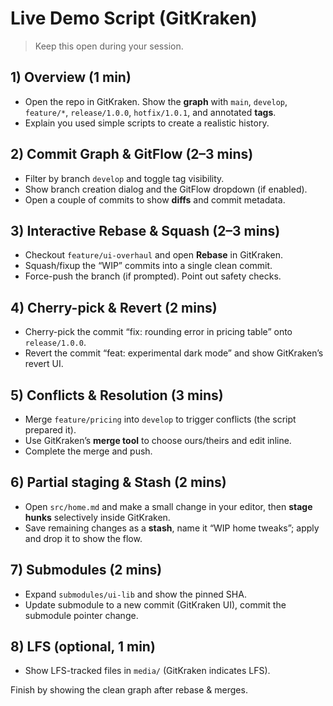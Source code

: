 # Live Demo Script (GitKraken)

> Keep this open during your session.

## 1) Overview (1 min)
- Open the repo in GitKraken. Show the **graph** with `main`, `develop`, `feature/*`, `release/1.0.0`, `hotfix/1.0.1`, and annotated **tags**.
- Explain you used simple scripts to create a realistic history.

## 2) Commit Graph & GitFlow (2–3 mins)
- Filter by branch `develop` and toggle tag visibility.
- Show branch creation dialog and the GitFlow dropdown (if enabled).
- Open a couple of commits to show **diffs** and commit metadata.

## 3) Interactive Rebase & Squash (2–3 mins)
- Checkout `feature/ui-overhaul` and open **Rebase** in GitKraken.
- Squash/fixup the “WIP” commits into a single clean commit.
- Force-push the branch (if prompted). Point out safety checks.

## 4) Cherry-pick & Revert (2 mins)
- Cherry-pick the commit “fix: rounding error in pricing table” onto `release/1.0.0`.
- Revert the commit “feat: experimental dark mode” and show GitKraken’s revert UI.

## 5) Conflicts & Resolution (3 mins)
- Merge `feature/pricing` into `develop` to trigger conflicts (the script prepared it).
- Use GitKraken’s **merge tool** to choose ours/theirs and edit inline.
- Complete the merge and push.

## 6) Partial staging & Stash (2 mins)
- Open `src/home.md` and make a small change in your editor, then **stage hunks** selectively inside GitKraken.
- Save remaining changes as a **stash**, name it “WIP home tweaks”; apply and drop it to show the flow.

## 7) Submodules (2 mins)
- Expand `submodules/ui-lib` and show the pinned SHA.
- Update submodule to a new commit (GitKraken UI), commit the submodule pointer change.

## 8) LFS (optional, 1 min)
- Show LFS-tracked files in `media/` (GitKraken indicates LFS).

Finish by showing the clean graph after rebase & merges.
